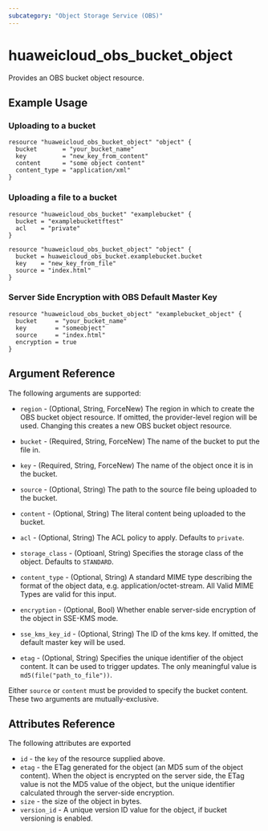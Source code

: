 ```yaml
---
subcategory: "Object Storage Service (OBS)"
---
```


# huaweicloud\_obs\_bucket\_object

Provides an OBS bucket object resource.

## Example Usage

### Uploading to a bucket

```hcl
resource "huaweicloud_obs_bucket_object" "object" {
  bucket       = "your_bucket_name"
  key          = "new_key_from_content"
  content      = "some object content"
  content_type = "application/xml"
}
```

### Uploading a file to a bucket

```hcl
resource "huaweicloud_obs_bucket" "examplebucket" {
  bucket = "examplebuckettftest"
  acl    = "private"
}

resource "huaweicloud_obs_bucket_object" "object" {
  bucket = huaweicloud_obs_bucket.examplebucket.bucket
  key    = "new_key_from_file"
  source = "index.html"
}
```

### Server Side Encryption with OBS Default Master Key

```hcl
resource "huaweicloud_obs_bucket_object" "examplebucket_object" {
  bucket     = "your_bucket_name"
  key        = "someobject"
  source     = "index.html"
  encryption = true
}
```

## Argument Reference

The following arguments are supported:

* `region` - (Optional, String, ForceNew) The region in which to create the OBS bucket object resource. If omitted, the provider-level region will be used. Changing this creates a new OBS bucket object resource.

* `bucket` - (Required, String, ForceNew) The name of the bucket to put the file in.

* `key` - (Required, String, ForceNew) The name of the object once it is in the bucket.

* `source` - (Optional, String) The path to the source file being uploaded to the bucket.

* `content` - (Optional, String) The literal content being uploaded to the bucket.

* `acl` - (Optional, String) The ACL policy to apply. Defaults to `private`.

* `storage_class` - (Optioanl, String) Specifies the storage class of the object. Defaults to `STANDARD`.

* `content_type` - (Optional, String) A standard MIME type describing the format of the object data, e.g. application/octet-stream.
  All Valid MIME Types are valid for this input.

* `encryption` - (Optional, Bool) Whether enable server-side encryption of the object in SSE-KMS mode.

* `sse_kms_key_id` - (Optional, String) The ID of the kms key. If omitted, the default master key will be used.

* `etag` - (Optional, String) Specifies the unique identifier of the object content. It can be used to trigger updates.
  The only meaningful value is `md5(file("path_to_file"))`.

Either `source` or `content` must be provided to specify the bucket content.
These two arguments are mutually-exclusive.

## Attributes Reference

The following attributes are exported

* `id` - the `key` of the resource supplied above.
* `etag` - the ETag generated for the object (an MD5 sum of the object content).
  When the object is encrypted on the server side, the ETag value is not the MD5 value of the object,
  but the unique identifier calculated through the server-side encryption.
* `size` - the size of the object in bytes.
* `version_id` - A unique version ID value for the object, if bucket versioning is enabled.

